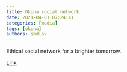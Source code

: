 ```yaml
---
title: Okuna social network
date: 2021-04-01 07:24:41
categories: [media]
tags: [okuna]
authors: sedlav
---
```


Ethical social network for a brighter tomorrow.

[Link](https://about.okuna.io/en/home)
